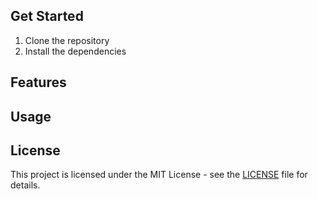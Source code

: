 ## Get Started

1. Clone the repository
2. Install the dependencies

## Features


## Usage


## License

This project is licensed under the MIT License - see the [LICENSE](LICENSE.md) file for details.
